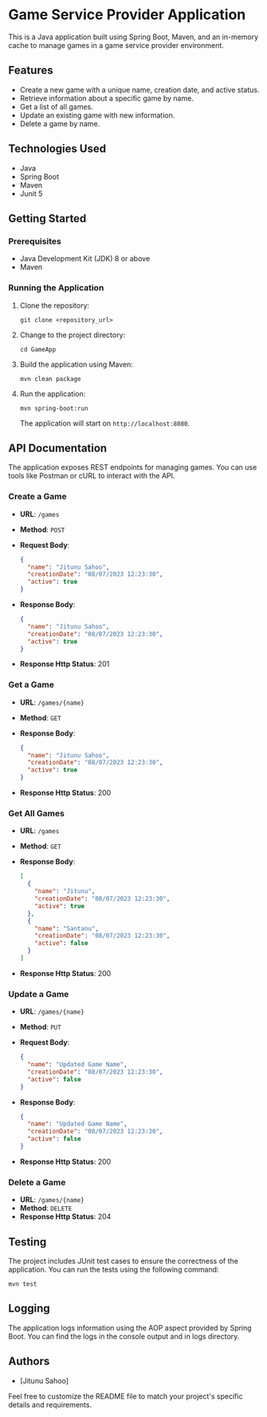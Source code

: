 
# Game Service Provider Application

This is a Java application built using Spring Boot, Maven, and an in-memory cache to manage games in a game service provider environment.

## Features

- Create a new game with a unique name, creation date, and active status.
- Retrieve information about a specific game by name.
- Get a list of all games.
- Update an existing game with new information.
- Delete a game by name.

## Technologies Used

- Java
- Spring Boot
- Maven
- Junit 5

## Getting Started

### Prerequisites

- Java Development Kit (JDK) 8 or above
- Maven

### Running the Application

1. Clone the repository:

   ```shell
   git clone <repository_url>
   ```

2. Change to the project directory:

   ```shell
   cd GameApp
   ```

3. Build the application using Maven:

   ```shell
   mvn clean package
   ```

4. Run the application:

   ```shell
   mvn spring-boot:run
   ```

   The application will start on `http://localhost:8080`.

## API Documentation

The application exposes REST endpoints for managing games. You can use tools like Postman or cURL to interact with the API.

### Create a Game

- **URL**: `/games`
- **Method**: `POST`
- **Request Body**:

  ```json
  {
    "name": "Jitunu Sahoo",
    "creationDate": "08/07/2023 12:23:30",
    "active": true
  }
  ```

- **Response Body**:

  ```json
  {
    "name": "Jitunu Sahoo",
    "creationDate": "08/07/2023 12:23:30",
    "active": true
  }
  ```
- **Response Http Status**: 201

### Get a Game

- **URL**: `/games/{name}`
- **Method**: `GET`
- **Response Body**:

  ```json
  {
    "name": "Jitunu Sahoo",
    "creationDate": "08/07/2023 12:23:30",
    "active": true
  }
  ```
- **Response Http Status**: 200

### Get All Games

- **URL**: `/games`
- **Method**: `GET`
- **Response Body**:

  ```json
  [
    {
      "name": "Jitunu",
      "creationDate": "08/07/2023 12:23:30",
      "active": true
    },
    {
      "name": "Santanu",
      "creationDate": "08/07/2023 12:23:30",
      "active": false
    }
  ]
  ```
- **Response Http Status**: 200

### Update a Game

- **URL**: `/games/{name}`
- **Method**: `PUT`
- **Request Body**:

  ```json
  {
    "name": "Updated Game Name",
    "creationDate": "08/07/2023 12:23:30",
    "active": false
  }
  ```

- **Response Body**:

  ```json
  {
    "name": "Updated Game Name",
    "creationDate": "08/07/2023 12:23:30",
    "active": false
  }
  ```
- **Response Http Status**: 200

### Delete a Game

- **URL**: `/games/{name}`
- **Method**: `DELETE`
- **Response Http Status**: 204

## Testing

The project includes JUnit test cases to ensure the correctness of the application. You can run the tests using the following command:

```shell
mvn test
```

## Logging

The application logs information using the AOP aspect provided by Spring Boot. You can find the logs in the console output and in logs directory.

## Authors

- [Jitunu Sahoo]


Feel free to customize the README file to match your project's specific details and requirements.